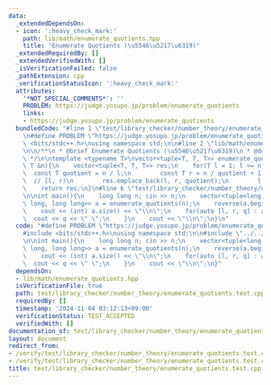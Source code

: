 ```yaml
---
data:
  _extendedDependsOn:
  - icon: ':heavy_check_mark:'
    path: lib/math/enumerate_quotients.hpp
    title: "Enumerate Quotients (\u5546\u5217\u6319)"
  _extendedRequiredBy: []
  _extendedVerifiedWith: []
  _isVerificationFailed: false
  _pathExtension: cpp
  _verificationStatusIcon: ':heavy_check_mark:'
  attributes:
    '*NOT_SPECIAL_COMMENTS*': ''
    PROBLEM: https://judge.yosupo.jp/problem/enumerate_quotients
    links:
    - https://judge.yosupo.jp/problem/enumerate_quotients
  bundledCode: "#line 1 \"test/library_checker/number_theory/enumerate_quotients.test.cpp\"\
    \n#define PROBLEM \"https://judge.yosupo.jp/problem/enumerate_quotients\"\n#include\
    \ <bits/stdc++.h>\nusing namespace std;\n\n#line 2 \"lib/math/enumerate_quotients.hpp\"\
    \n\n/**\n * @brief Enumerate Quotients (\u5546\u5217\u6319)\n * @docs docs/math/enumerate_quotients.md\n\
    \ */\n\ntemplate <typename T>\nvector<tuple<T, T, T>> enumerate_quotients(const\
    \ T &n){\n    vector<tuple<T, T, T>> res;\n    for(T l = 1; l <= n;){\n      \
    \  const T quotient = n / l;\n        const T r = n / quotient + 1;\n\n      \
    \  // [l, r)\n        res.emplace_back(l, r, quotient);\n        l = r;\n    }\n\
    \    return res;\n}\n#line 6 \"test/library_checker/number_theory/enumerate_quotients.test.cpp\"\
    \n\nint main(){\n    long long n; cin >> n;\n    vector<tuple<long long, long\
    \ long, long long>> a = enumerate_quotients(n);\n    reverse(a.begin(), a.end());\n\
    \    cout << (int) a.size() << \"\\n\";\n    for(auto [l, r, q] : a){\n      \
    \  cout << q << \" \";\n    }\n    cout << \"\\n\";\n}\n"
  code: "#define PROBLEM \"https://judge.yosupo.jp/problem/enumerate_quotients\"\n\
    #include <bits/stdc++.h>\nusing namespace std;\n\n#include \"../../../lib/math/enumerate_quotients.hpp\"\
    \n\nint main(){\n    long long n; cin >> n;\n    vector<tuple<long long, long\
    \ long, long long>> a = enumerate_quotients(n);\n    reverse(a.begin(), a.end());\n\
    \    cout << (int) a.size() << \"\\n\";\n    for(auto [l, r, q] : a){\n      \
    \  cout << q << \" \";\n    }\n    cout << \"\\n\";\n}"
  dependsOn:
  - lib/math/enumerate_quotients.hpp
  isVerificationFile: true
  path: test/library_checker/number_theory/enumerate_quotients.test.cpp
  requiredBy: []
  timestamp: '2024-11-04 03:12:13+09:00'
  verificationStatus: TEST_ACCEPTED
  verifiedWith: []
documentation_of: test/library_checker/number_theory/enumerate_quotients.test.cpp
layout: document
redirect_from:
- /verify/test/library_checker/number_theory/enumerate_quotients.test.cpp
- /verify/test/library_checker/number_theory/enumerate_quotients.test.cpp.html
title: test/library_checker/number_theory/enumerate_quotients.test.cpp
---
```

